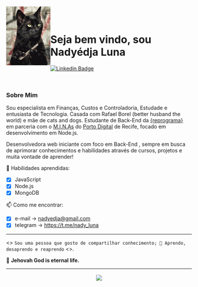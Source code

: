 <p>
    <img src="./github/gato.gif" width="120px" align="left"> 
    <br></br>

# Seja bem vindo, sou Nadyédja Luna   

[![Linkedin Badge](https://img.shields.io/badge/-LinkedIn-blue?style=flat-square&logo=Linkedin&logoColor=white&link=https://https://www.linkedin.com/in/nadyluna/)](https://www.linkedin.com/in/nadyluna/)

<br>

### Sobre Mim 

Sou especialista em Finanças, Custos e Controladoria, Estudade e entusiasta de Tecnologia. Casada com Rafael Borel (better husband the world) e mãe de cats and dogs. Estudante de Back-End da [{reprograma}](http://reprograma.com.br "{reprograma}") em parceria com o [M.I.N.As](https://www.instagram.com/portodigitalminas "M.I.N.As") do [Porto Digital](https://www.portodigital.org/home "Porto Digital") de Recife, focado em desenvolvimento em Node.js.
  
<P>Desenvolvedora web iniciante com foco em Back-End , sempre em busca de aprimorar conhecimentos e
habilidades através de cursos, projetos e muita vontade de aprender!<p>

🔭 Habilidades aprendidas:
- [x] JavaScript
- [x] Node.js
- [x] MongoDB

 📫 Como me encontrar:  
- [x] e-mail -> nadyedja@gmail.com  
- [x] telegram -> https://t.me/nady_luna
____
<> ```Sou uma pessoa que gosto de compartilhar conhecimento;
🌱 Aprendo, desaprendo e reaprendo``` <>.

 :raised_hands: **Jehovah God is eternal life.**
___
<p align="center">
 <img align="center" src="https://github-readme-stats.vercel.app/api/?username=NadyLuna&show_icons=true&title_color=94fcff&icon_color=79ff97&text_color=fe9fe6&bg_color=151515" />
 </p></p>

<!--
**NadyLuna/NadyLuna** is a ✨ _special_ ✨ repository because its `README.md` (this file) appears on your GitHub profile.

Here are some ideas to get you started:

- 🔭 I’m currently working on ...
- 🌱 I’m currently learning ...
- 👯 I’m looking to collaborate on ...
- 🤔 I’m looking for help with ...
- 💬 Ask me about ...
- 📫 How to reach me: ...
- 😄 Pronouns: ...
- ⚡ Fun fact: ...
-->
